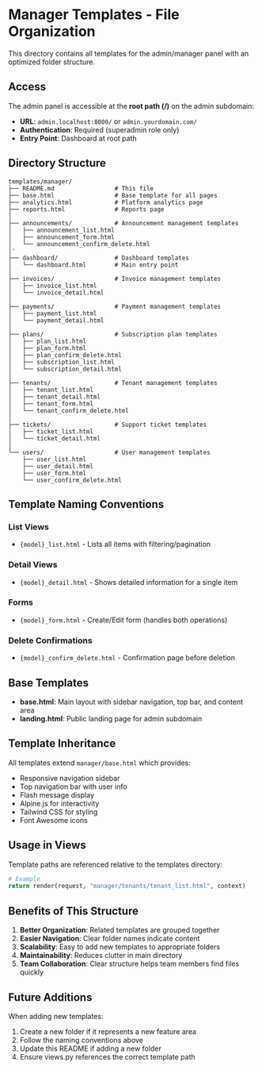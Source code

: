 # Manager Templates - File Organization

This directory contains all templates for the admin/manager panel with an optimized folder structure.

## Access

The admin panel is accessible at the **root path (/)** on the admin subdomain:
- **URL**: `admin.localhost:8000/` or `admin.yourdomain.com/`
- **Authentication**: Required (superadmin role only)
- **Entry Point**: Dashboard at root path

## Directory Structure

```
templates/manager/
├── README.md                 # This file
├── base.html                 # Base template for all pages
├── analytics.html            # Platform analytics page
├── reports.html              # Reports page
│
├── announcements/            # Announcement management templates
│   ├── announcement_list.html
│   ├── announcement_form.html
│   └── announcement_confirm_delete.html
│'
├── dashboard/                # Dashboard templates
│   └── dashboard.html        # Main entry point
│
├── invoices/                 # Invoice management templates
│   ├── invoice_list.html
│   └── invoice_detail.html
│
├── payments/                 # Payment management templates
│   ├── payment_list.html
│   └── payment_detail.html
│
├── plans/                    # Subscription plan templates
│   ├── plan_list.html
│   ├── plan_form.html
│   ├── plan_confirm_delete.html
│   ├── subscription_list.html
│   └── subscription_detail.html
│
├── tenants/                  # Tenant management templates
│   ├── tenant_list.html
│   ├── tenant_detail.html
│   ├── tenant_form.html
│   └── tenant_confirm_delete.html
│
├── tickets/                  # Support ticket templates
│   ├── ticket_list.html
│   └── ticket_detail.html
│
└── users/                    # User management templates
    ├── user_list.html
    ├── user_detail.html
    ├── user_form.html
    └── user_confirm_delete.html
```

## Template Naming Conventions

### List Views
- `{model}_list.html` - Lists all items with filtering/pagination

### Detail Views
- `{model}_detail.html` - Shows detailed information for a single item

### Forms
- `{model}_form.html` - Create/Edit form (handles both operations)

### Delete Confirmations
- `{model}_confirm_delete.html` - Confirmation page before deletion

## Base Templates

- **base.html**: Main layout with sidebar navigation, top bar, and content area
- **landing.html**: Public landing page for admin subdomain

## Template Inheritance

All templates extend `manager/base.html` which provides:
- Responsive navigation sidebar
- Top navigation bar with user info
- Flash message display
- Alpine.js for interactivity
- Tailwind CSS for styling
- Font Awesome icons

## Usage in Views

Template paths are referenced relative to the templates directory:

```python
# Example
return render(request, "manager/tenants/tenant_list.html", context)
```

## Benefits of This Structure

1. **Better Organization**: Related templates are grouped together
2. **Easier Navigation**: Clear folder names indicate content
3. **Scalability**: Easy to add new templates to appropriate folders
4. **Maintainability**: Reduces clutter in main directory
5. **Team Collaboration**: Clear structure helps team members find files quickly

## Future Additions

When adding new templates:
1. Create a new folder if it represents a new feature area
2. Follow the naming conventions above
3. Update this README if adding a new folder
4. Ensure views.py references the correct template path
